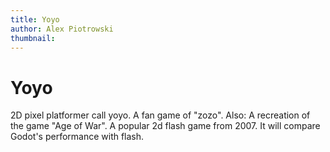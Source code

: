 ```yaml
---
title: Yoyo
author: Alex Piotrowski
thumbnail: 
---
```


# Yoyo

2D pixel platformer call yoyo. A fan game of "zozo". Also: A recreation of the game "Age of War". A popular 2d flash game from 2007. It will compare Godot's performance with flash.

<br>
